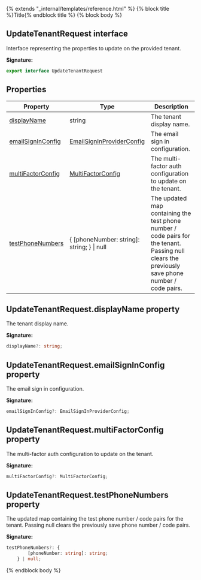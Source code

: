 {% extends "_internal/templates/reference.html" %}
{% block title %}Title{% endblock title %}
{% block body %}

## UpdateTenantRequest interface

Interface representing the properties to update on the provided tenant.

<b>Signature:</b>

```typescript
export interface UpdateTenantRequest 
```

## Properties

|  Property | Type | Description |
|  --- | --- | --- |
|  [displayName](./firebase-admin_auth.updatetenantrequest.md#updatetenantrequestdisplayname_property) | string | The tenant display name. |
|  [emailSignInConfig](./firebase-admin_auth.updatetenantrequest.md#updatetenantrequestemailsigninconfig_property) | [EmailSignInProviderConfig](./firebase-admin_.emailsigninproviderconfig.md#emailsigninproviderconfig_interface) | The email sign in configuration. |
|  [multiFactorConfig](./firebase-admin_auth.updatetenantrequest.md#updatetenantrequestmultifactorconfig_property) | [MultiFactorConfig](./firebase-admin_.multifactorconfig.md#multifactorconfig_interface) | The multi-factor auth configuration to update on the tenant. |
|  [testPhoneNumbers](./firebase-admin_auth.updatetenantrequest.md#updatetenantrequesttestphonenumbers_property) | { \[phoneNumber: string\]: string; } \| null | The updated map containing the test phone number / code pairs for the tenant. Passing null clears the previously save phone number / code pairs. |

## UpdateTenantRequest.displayName property

The tenant display name.

<b>Signature:</b>

```typescript
displayName?: string;
```

## UpdateTenantRequest.emailSignInConfig property

The email sign in configuration.

<b>Signature:</b>

```typescript
emailSignInConfig?: EmailSignInProviderConfig;
```

## UpdateTenantRequest.multiFactorConfig property

The multi-factor auth configuration to update on the tenant.

<b>Signature:</b>

```typescript
multiFactorConfig?: MultiFactorConfig;
```

## UpdateTenantRequest.testPhoneNumbers property

The updated map containing the test phone number / code pairs for the tenant. Passing null clears the previously save phone number / code pairs.

<b>Signature:</b>

```typescript
testPhoneNumbers?: {
        [phoneNumber: string]: string;
    } | null;
```
{% endblock body %}
